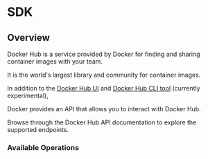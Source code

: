 # SDK

## Overview

Docker Hub is a service provided by Docker for finding and sharing container
images with your team.

It is the world's largest library and community for container images.

In addition to the [Docker Hub UI](https://docs.docker.com/docker-hub/) and [Docker Hub CLI tool](https://github.com/docker/hub-tool#readme) (currently experimental),

Docker provides an API that allows you to interact with Docker Hub.

Browse through the Docker Hub API documentation to explore the supported endpoints.


### Available Operations

